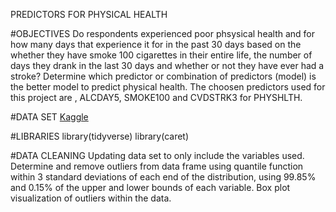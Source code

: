 PREDICTORS FOR PHYSICAL HEALTH

#OBJECTIVES
  Do respondents experienced poor phsysical health and for how many days that experience it for in the past 30 days based on the whether they have smoke 100 cigarettes in their entire life, the number of days they drank in the last 30 days and whether or not they have ever had a stroke?
  Determine which predictor or combination of predictors (model) is the better model to predict physical health. The choosen predictors used for this project are , ALCDAY5, SMOKE100 and CVDSTRK3 for PHYSHLTH. 

#DATA SET
[Kaggle](https://www.kaggle.com/cdc/behavioral-risk-factor-surveillance-system)

#LIBRARIES 
library(tidyverse) 
library(caret)

#DATA CLEANING
  Updating data set to only include the variables used.
  Determine and remove outliers from data frame using quantile function within 3 standard deviations of each end of the distribution, using 99.85%  and 0.15% of the upper and lower bounds of each variable. 
  Box plot visualization of outliers within the data. 

